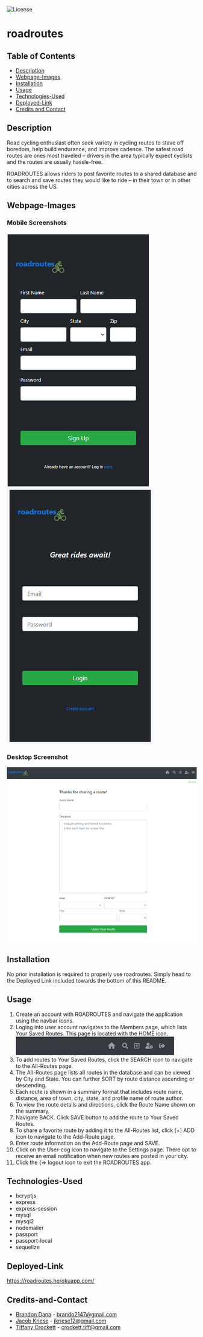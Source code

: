![License](https://img.shields.io/badge/License-Apache%202.0-blue.svg)

# roadroutes  

## Table of Contents
* [Description](#description)
* [Webpage-Images](#webpage-images)
* [Installation](#installation)
* [Usage](#usage)
* [Technologies-Used](#technologies-used)
* [Deployed-Link](#deployed-link)
* [Credits and Contact](#credits-and-Contact) 


## Description 

Road cycling enthusiast often seek variety in cycling routes to stave off boredom, help build endurance, and improve cadence.  The safest road routes are ones most traveled – drivers in the area typically expect cyclists and the routes are usually hassle-free. 

ROADROUTES allows riders to post favorite routes to a shared database and to search and save routes they would like to ride – in their town or in other cities across the US. 


## Webpage-Images

### Mobile Screenshots
![Screenshot of mobile webpage](https://github.com/tiffcrockett/roadroutes/blob/dev/public/images/rdrte-signup.png)
![Screenshot of mobile webpage](https://github.com/tiffcrockett/roadroutes/blob/tiff10/public/images/rdrte-loginpg.png)

### Desktop Screenshot
![Screenshot of desktop webpage](https://github.com/tiffcrockett/roadroutes/blob/dev/public/images/rdrte-addrte.png)

## Installation

No prior installation is required to properly use roadroutes. Simply head to the Deployed Link included towards the bottom of this README.

## Usage

1. Create an account with ROADROUTES and navigate the application using the navbar icons. 
2. Loging into user account navigates to the Members page, which lists Your Saved Routes. This page is located with the HOME icon. ![Navbar icons](https://github.com/tiffcrockett/roadroutes/blob/dev/public/images/rdrte-navicons.png)
3. To add routes to Your Saved Routes, click the SEARCH icon to navigate to the All-Routes page.
4. The All-Routes page lists all routes in the database and can be viewed by City and State. You can further SORT by route distance ascending or descending.  
5. Each route is shown in a summary format that includes route name, distance, area of town, city, state, and profile name of route author.
6. To view the route details and directions, click the Route Name shown on the summary. 
7. Navigate BACK. Click SAVE button to add the route to Your Saved Routes.
8. To share a favorite route by adding it to the All-Routes list, click [+] ADD icon to navigate to the Add-Route page.
9. Enter route information on the Add-Route page and SAVE. 
10. Click on the User-cog icon to navigate to the Settings page. There opt to receive an email notification when new routes are posted in your city.
11. Click the {=> logout icon to exit the ROADROUTES app.

## Technologies-Used

* bcryptjs
* express
* express-session
* mysql
* mysql2
* nodemailer
* passport
* passport-local
* sequelize

## Deployed-Link

https://roadroutes.herokuapp.com/

## Credits-and-Contact

* [Brandon Dana](https://github.com/Brando2147/) - brando2147@gmail.com
* [Jacob Kriese](https://github.com/jkriese12/) - jkriese12@gmail.com
* [Tiffany Crockett](https://github.com/tiffcrockett) - crockett.tiff@gmail.com
